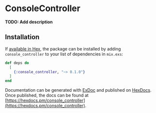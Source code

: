 # ConsoleController

**TODO: Add description**

## Installation

If [available in Hex](https://hex.pm/docs/publish), the package can be installed
by adding `console_controller` to your list of dependencies in `mix.exs`:

```elixir
def deps do
  [
    {:console_controller, "~> 0.1.0"}
  ]
end
```

Documentation can be generated with [ExDoc](https://github.com/elixir-lang/ex_doc)
and published on [HexDocs](https://hexdocs.pm). Once published, the docs can
be found at [https://hexdocs.pm/console_controller](https://hexdocs.pm/console_controller).

